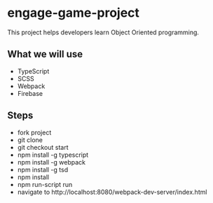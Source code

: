 # engage-game-project
This project helps developers learn Object Oriented programming.

## What we will use
- TypeScript
- SCSS
- Webpack
- Firebase

## Steps
- fork project
- git clone
- git checkout start
- npm install -g typescript  
- npm install -g webpack
- npm install -g tsd 
- npm install
- npm run-script run
- navigate to http://localhost:8080/webpack-dev-server/index.html
